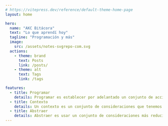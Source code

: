 ```yaml
---
# https://vitepress.dev/reference/default-theme-home-page
layout: home

hero:
  name: "AKC Bitácora"
  text: "Lo que aprendí hoy"
  tagline: "Programación y más"
  image:
    src: /assets/notes-svgrepo-com.svg
  actions:
    - theme: brand
      text: Posts
      link: /posts/
    - theme: alt
      text: Tags
      link: /tags

features:
  - title: Programar
    details: Programar es establecer por adelantado un conjunto de acciones o la forma en que se realizará un conjunto de acciones
  - title: Contexto
    details: Un contexto es un conjunto de consideraciones que tenemos en cuenta al tratar sobre algo
  - title: Abstraer
    details: Abstraer es usar un conjunto de consideraciones más reducido
---
```


